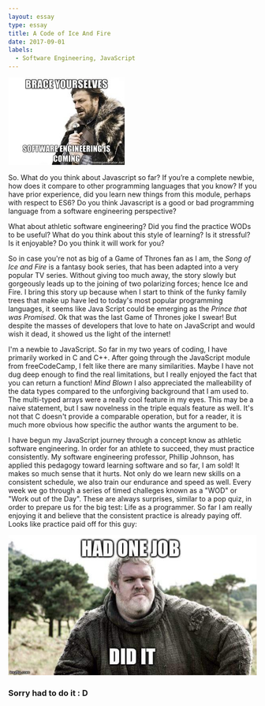 ```yaml
---
layout: essay
type: essay
title: A Code of Ice And Fire
date: 2017-09-01
labels:
  - Software Engineering, JavaScript
---
```


<img class="ui image" src="../images/e_javascript_coming.jpg">

So. What do you think about Javascript so far? If you’re a complete newbie, how does it compare to other programming languages that you know? If you have prior experience, did you learn new things from this module, perhaps with respect to ES6? Do you think Javascript is a good or bad programming language from a software engineering perspective?

What about athletic software engineering? Did you find the practice WODs to be useful? What do you think about this style of learning? Is it stressful? Is it enjoyable? Do you think it will work for you?

So in case you're not as big of a Game of Thrones fan as I am, the *Song of Ice and Fire* is a fantasy book series, that has been adapted into a very popular TV series. Without giving too much away, the story slowly but gorgeously leads up to the joining of two polarizing forces; hence Ice and Fire. I bring this story up because when I start to think of the funky family trees that make up have led to today's most popular programming languages, it seems like Java Script could be emerging as the *Prince that was Promised*. Ok that was the last Game of Thrones joke I swear! But despite the masses of developers that love to hate on JavaScript and would wish it dead, it showed us the light of the internet! 

I'm a newbie to JavaScript. So far in my two years of coding, I have primarily worked in C and C++. After going through the JavaScript module from freeCodeCamp, I felt like there are many similarities. Maybe I have not dug deep enough to find the real limitations, but I really enjoyed the fact that you can return a function! *Mind Blown* I also appreciated the malleability of the data types compared to the unforgiving background that I am used to. The multi-typed arrays were a really cool feature in my eyes. This may be a naive statement, but I saw novelness in the triple equals feature as well. It's not that C doesn't provide a comparable operation, but for a reader, it is much more obvious how specific the author wants the argument to be. 

I have begun my JavaScript journey through a concept know as athletic software engineering. In order for an athlete to succeed, they must practice consistently. My software engineering professor, Phillip Johnson, has applied this pedagogy toward learning software and so far, I am sold! It makes so much sense that it hurts. Not only do we learn new skills on a consistent schedule, we also train our endurance and speed as well. Every week we go through a series of timed challeges known as a "WOD" or "Work out of the Day". These are always surprises, similar to a pop quiz, in order to prepare us for the big test: Life as a programmer. So far I am really enjoying it and believe that the consistent practice is already paying off. Looks like practice paid off for this guy: 

<img class="ui image" src="../images/e_javascript_job.jpg">

### Sorry had to do it : D
